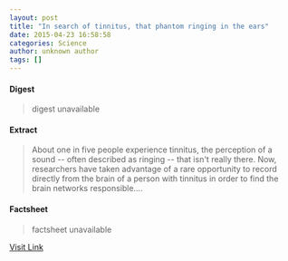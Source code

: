 ```yaml
---
layout: post
title: "In search of tinnitus, that phantom ringing in the ears"
date: 2015-04-23 16:58:58
categories: Science
author: unknown author
tags: []
---
```



#### Digest
>digest unavailable

#### Extract
>About one in five people experience tinnitus, the perception of a sound -- often described as ringing -- that isn't really there. Now, researchers have taken advantage of a rare opportunity to record directly from the brain of a person with tinnitus in order to find the brain networks responsible....

#### Factsheet
>factsheet unavailable

[Visit Link](http://feeds.sciencedaily.com/~r/sciencedaily/~3/sUMaKsQBtzk/150423125858.htm)



